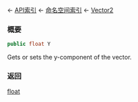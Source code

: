 ← [API索引](Api-Index) ← [命名空间索引](Namespace-Index) ← [Vector2](VRageMath.Vector2)

### 概要

```csharp
public float Y
```

Gets or sets the y-component of the vector.

### 返回

[float](https://docs.microsoft.com/en-us/dotnet/api/System.Single?view=netframework-4.6)

